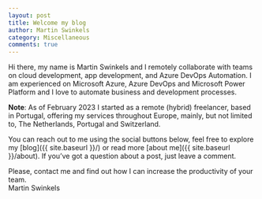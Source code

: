 ```yaml
---
layout: post
title: Welcome my blog
author: Martin Swinkels
category: Miscellaneous
comments: true
---
```


Hi there, my name is Martin Swinkels and I remotely collaborate with teams on cloud development, app development, and Azure DevOps Automation. I am experienced on Microsoft Azure, Azure DevOps and Microsoft Power Platform and I love to automate business and development processes.

<div class="important">
    <p><strong>Note</strong>: As of February 2023 I started as a remote (hybrid) freelancer, based in Portugal, offering my services throughout Europe, mainly, but not limited to, The Netherlands, Portugal and Switzerland.</p>
</div>

You can reach out to me using the social buttons below, feel free to explore my [blog]({{ site.baseurl }}/) or read more [about me]({{ site.baseurl }}/about). If you’ve got a question about a post, just leave a comment.

Please, contact me and find out how I can increase the productivity of your team.  
Martin Swinkels

<!--
For more instructions head over to the [Jekyll Now repository](https://github.com/barryclark/jekyll-now) on GitHub.
-->

